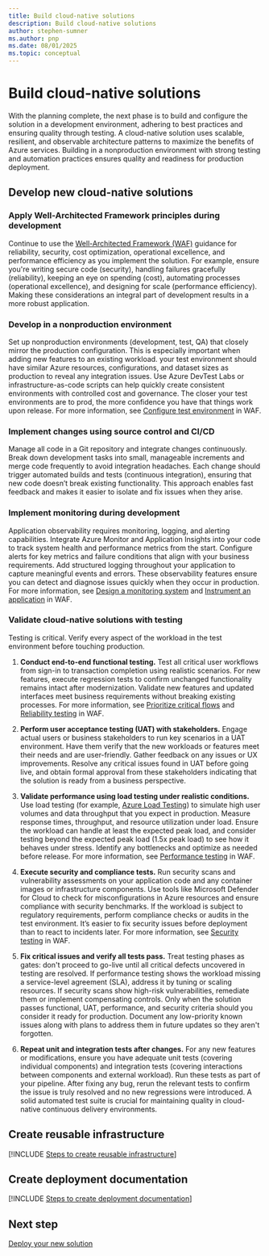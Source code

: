 ```yaml
---
title: Build cloud-native solutions
description: Build cloud-native solutions
author: stephen-sumner
ms.author: pnp
ms.date: 08/01/2025
ms.topic: conceptual
---
```


# Build cloud-native solutions

With the planning complete, the next phase is to build and configure the solution in a development environment, adhering to best practices and ensuring quality through testing. A cloud-native solution uses scalable, resilient, and observable architecture patterns to maximize the benefits of Azure services. Building in a nonproduction environment with strong testing and automation practices ensures quality and readiness for production deployment.

## Develop new cloud-native solutions

### Apply Well-Architected Framework principles during development

Continue to use the [Well-Architected Framework (WAF)](/azure/well-architected/pillars) guidance for reliability, security, cost optimization, operational excellence, and performance efficiency as you implement the solution. For example, ensure you're writing secure code (security), handling failures gracefully (reliability), keeping an eye on spending (cost), automating processes (operational excellence), and designing for scale (performance efficiency). Making these considerations an integral part of development results in a more robust application.

### Develop in a nonproduction environment

Set up nonproduction environments (development, test, QA) that closely mirror the production configuration. This is especially important when adding new features to an existing workload. your test environment should have similar Azure resources, configurations, and dataset sizes as production to reveal any integration issues. Use Azure DevTest Labs or infrastructure-as-code scripts can help quickly create consistent environments with controlled cost and governance. The closer your test environments are to prod, the more confidence you have that things work upon release. For more information, see [Configure test environment](/azure/well-architected/performance-efficiency/performance-test#configure-the-test-environment) in WAF.

### Implement changes using source control and CI/CD

Manage all code in a Git repository and integrate changes continuously. Break down development tasks into small, manageable increments and merge code frequently to avoid integration headaches. Each change should trigger automated builds and tests (continuous integration), ensuring that new code doesn’t break existing functionality. This approach enables fast feedback and makes it easier to isolate and fix issues when they arise.

### Implement monitoring during development

Application observability requires monitoring, logging, and alerting capabilities. Integrate Azure Monitor and Application Insights into your code to track system health and performance metrics from the start. Configure alerts for key metrics and failure conditions that align with your business requirements. Add structured logging throughout your application to capture meaningful events and errors. These observability features ensure you can detect and diagnose issues quickly when they occur in production. For more information, see [Design a monitoring system](/azure/well-architected/operational-excellence/observability) and [Instrument an application](/azure/well-architected/operational-excellence/instrument-application) in WAF.

### Validate cloud-native solutions with testing

Testing is critical. Verify every aspect of the workload in the test environment before touching production.

1. **Conduct end-to-end functional testing.** Test all critical user workflows from sign-in to transaction completion using realistic scenarios. For new features, execute regression tests to confirm unchanged functionality remains intact after modernization. Validate new features and updated interfaces meet business requirements without breaking existing processes. For more information, see [Prioritize critical flows](/azure/well-architected/performance-efficiency/prioritize-critical-flows) and [Reliability testing](/azure/well-architected/reliability/testing-strategy) in WAF.

2. **Perform user acceptance testing (UAT) with stakeholders.** Engage actual users or business stakeholders to run key scenarios in a UAT environment. Have them verify that the new workloads or features meet their needs and are user-friendly. Gather feedback on any issues or UX improvements. Resolve any critical issues found in UAT before going live, and obtain formal approval from these stakeholders indicating that the solution is ready from a business perspective.

3. **Validate performance using load testing under realistic conditions.** Use load testing (for example, [Azure Load Testing](/azure/load-testing/overview-what-is-azure-load-testing)) to simulate high user volumes and data throughput that you expect in production. Measure response times, throughput, and resource utilization under load. Ensure the workload can handle at least the expected peak load, and consider testing beyond the expected peak load (1.5x peak load) to see how it behaves under stress. Identify any bottlenecks and optimize as needed before release. For more information, see [Performance testing](/azure/well-architected/performance-efficiency/performance-test) in WAF.

4. **Execute security and compliance tests.** Run security scans and vulnerability assessments on your application code and any container images or infrastructure components. Use tools like Microsoft Defender for Cloud to check for misconfigurations in Azure resources and ensure compliance with security benchmarks. If the workload is subject to regulatory requirements, perform compliance checks or audits in the test environment. It’s easier to fix security issues before deployment than to react to incidents later. For more information, see [Security testing](/azure/well-architected/security/test) in WAF.

5. **Fix critical issues and verify all tests pass.** Treat testing phases as gates: don't proceed to go-live until all critical defects uncovered in testing are resolved. If performance testing shows the workload missing a service-level agreement (SLA), address it by tuning or scaling resources. If security scans show high-risk vulnerabilities, remediate them or implement compensating controls. Only when the solution passes functional, UAT, performance, and security criteria should you consider it ready for production. Document any low-priority known issues along with plans to address them in future updates so they aren't forgotten.

6. **Repeat unit and integration tests after changes.** For any new features or modifications, ensure you have adequate unit tests (covering individual components) and integration tests (covering interactions between components and external workload). Run these tests as part of your pipeline. After fixing any bug, rerun the relevant tests to confirm the issue is truly resolved and no new regressions were introduced. A solid automated test suite is crucial for maintaining quality in cloud-native continuous delivery environments.

## Create reusable infrastructure

[!INCLUDE [Steps to create reusable infrastructure](../migrate/includes/create-reusable-infrastructure.md)]

## Create deployment documentation

[!INCLUDE [Steps to create deployment documentation](../migrate/includes/create-deployment-documentation.md)]

## Next step

[Deploy your new solution](./deploy-cloud-native-solutions.md)